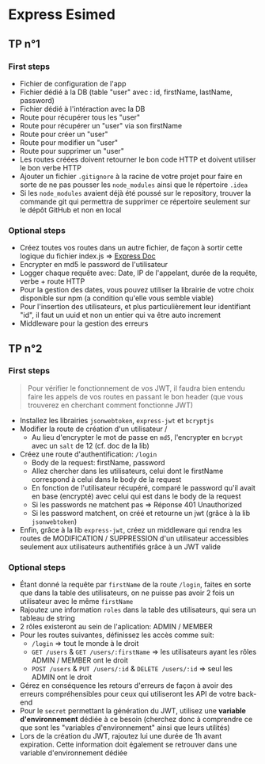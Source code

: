 # Express Esimed

## TP n°1

### First steps

- Fichier de configuration de l'app
- Fichier dédié à la DB (table "user" avec : id, firstName, lastName, password)
- Fichier dédié à l'intéraction avec la DB
- Route pour récupérer tous les "user"
- Route pour récupérer un "user" via son firstName
- Route pour créer un "user"
- Route pour modifier un "user"
- Route pour supprimer un "user"
- Les routes créées doivent retourner le bon code HTTP et doivent utiliser le bon verbe HTTP
- Ajouter un fichier `.gitignore` à la racine de votre projet pour faire en sorte de ne pas pousser les `node_modules` ainsi que le répertoire `.idea`
- Si les `node_modules` avaient déjà été poussé sur le repository, trouver la commande git qui permettra de supprimer ce répertoire seulement sur le dépôt GitHub et non en local

### Optional steps

- Créez toutes vos routes dans un autre fichier, de façon à sortir cette logique du fichier index.js => [Express Doc](https://expressjs.com/fr/guide/routing.html)
- Encrypter en md5 le password de l'utilisateur
- Logger chaque requête avec: Date, IP de l'appelant, durée de la requête, verbe + route HTTP
- Pour la gestion des dates, vous pouvez utiliser la librairie de votre choix disponible sur npm (a condition qu'elle vous semble viable)
- Pour l'insertion des utilisateurs, et plus particulièrement leur identifiant "id", il faut un uuid et non un entier qui va être auto increment
- Middleware pour la gestion des erreurs

## TP n°2

### First steps

> Pour vérifier le fonctionnement de vos JWT, il faudra bien entendu faire les appels de vos routes en passant le bon header (que vous trouverez en cherchant comment fonctionne JWT)

- Installez les librairies `jsonwebtoken`, `express-jwt` et `bcryptjs`
- Modifier la route de création d'un utilisateur \/
  - Au lieu d'encrypter le mot de passe en `md5`, l'encrypter en `bcrypt` avec un `salt` de 12 (cf. doc de la lib)
- Créez une route d'authentification: `/login`
  - Body de la request: firstName, password
  - Allez chercher dans les utilisateurs, celui dont le firstName correspond à celui dans le body de la request
  - En fonction de l'utilisateur récupéré, comparé le password qu'il avait en base (encrypté) avec celui qui est dans le body de la request
  - Si les passwords ne matchent pas => Réponse 401 Unauthorized
  - Si les password matchent, on créé et retourne un jwt (grâce à la lib `jsonwebtoken`)
- Enfin, grâce à la lib `express-jwt`, créez un middleware qui rendra les routes de MODIFICATION / SUPPRESSION d'un utilisateur accessibles seulement aux utilisateurs authentifiés grâce à un JWT valide

### Optional steps

- Étant donné la requête par `firstName` de la route `/login`, faites en sorte que dans la table des utilisateurs, on ne puisse pas avoir 2 fois un utilisateur avec le même `firstName`
- Rajoutez une information `roles` dans la table des utilisateurs, qui sera un tableau de string
- 2 rôles existeront au sein de l'aplication: ADMIN / MEMBER
- Pour les routes suivantes, définissez les accès comme suit:
  - `/login` => tout le monde à le droit
  - `GET /users` & `GET /users/:firstName` => les utilisateurs ayant les rôles ADMIN / MEMBER ont le droit
  - `POST /users` & `PUT /users/:id` & `DELETE /users/:id` => seul les ADMIN ont le droit
- Gérez en conséquence les retours d'erreurs de façon à avoir des erreurs compréhensibles pour ceux qui utiliseront les API de votre back-end
- Pour le `secret` permettant la génération du JWT, utilisez une **variable d'environnement** dédiée à ce besoin (cherchez donc à comprendre ce que sont les "variables d'environnement" ainsi que leurs utilités)
- Lors de la création du JWT, rajoutez lui une durée de 1h avant expiration. Cette information doit également se retrouver dans une variable d'environnement dédiée